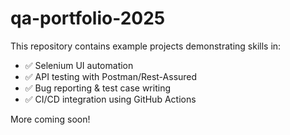 # qa-portfolio-2025
This  repository contains example projects demonstrating skills in:

- ✅ Selenium UI automation
- ✅ API testing with Postman/Rest-Assured
- ✅ Bug reporting & test case writing
- ✅ CI/CD integration using GitHub Actions

More coming soon!
